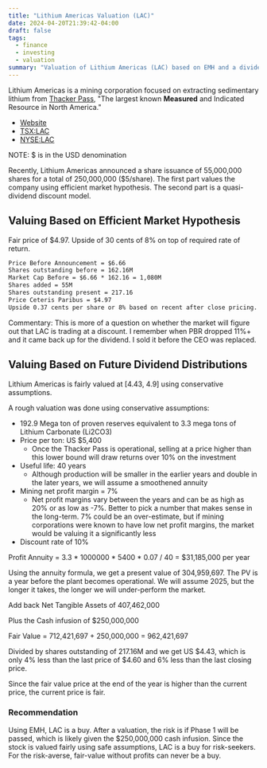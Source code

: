 ```yaml
---
title: "Lithium Americas Valuation (LAC)"
date: 2024-04-20T21:39:42-04:00
draft: false
tags:
  - finance
  - investing
  - valuation
summary: "Valuation of Lithium Americas (LAC) based on EMH and a dividend discount model, analyzing Thacker Pass project and providing investment recommendation."
---
```


Lithium Americas is a mining corporation focused on extracting sedimentary lithium from [Thacker Pass](https://lithiumamericas.com/thacker-pass/overview/default.aspx), "The largest known **Measured** and Indicated Resource in North America."

- [Website](https://lithiumamericas.com/investor/overview/default.aspx)
- [TSX:LAC](https://money.tmx.com/en/quote/LAC)
- [NYSE:LAC](https://www.nyse.com/quote/LAC)

NOTE: $ is in the USD denomination

Recently, Lithium Americas announced a share issuance of 55,000,000 shares for a total of 250,000,000 ($5/share). The first part values the company using efficient market hypothesis. The second part is a quasi-dividend discount model.

## Valuing Based on Efficient Market Hypothesis

Fair price of $4.97. Upside of 30 cents of 8% on top of required rate of return.

```txt
Price Before Announcement = $6.66
Shares outstanding before = 162.16M
Market Cap Before = $6.66 * 162.16 = 1,080M
Shares added = 55M
Shares outstanding present = 217.16
Price Ceteris Paribus = $4.97
Upside 0.37 cents per share or 8% based on recent after close pricing.
```

Commentary: This is more of a question on whether the market will figure out that LAC is trading at a discount. I remember when PBR dropped 11%+ and it came back up for the dividend. I sold it before the CEO was replaced.

## Valuing Based on Future Dividend Distributions

Lithium Americas is fairly valued at \[4.43, 4.9] using conservative assumptions.

A rough valuation was done using conservative assumptions:

- 192.9 Mega ton of proven reserves equivalent to 3.3 mega tons of Lithium Carbonate (Li2CO3)
- Price per ton: US $5,400
  - Once the Thacker Pass is operational, selling at a price higher than this lower bound will draw returns over 10% on the investment
- Useful life: 40 years
  - Although production will be smaller in the earlier years and double in the later years, we will assume a smoothened annuity
- Mining net profit margin = 7%
  - Net profit margins vary between the years and can be as high as 20% or as low as -7%. Better to pick a number that makes sense in the long-term. 7% could be an over-estimate, but if mining corporations were known to have low net profit margins, the market would be valuing it a significantly less
- Discount rate of 10%

Profit Annuity = 3.3 \* 1000000 \* 5400 \* 0.07 / 40 = $31,185,000 per year

Using the annuity formula, we get a present value of 304,959,697. The PV is a year before the plant becomes operational. We will assume 2025, but the longer it takes, the longer we will under-perform the  market.

Add back Net Tangible Assets of 407,462,000

Plus the Cash infusion of $250,000,000

Fair Value = 712,421,697 + 250,000,000
= 962,421,697

Divided by shares outstanding of 217.16M and we get US $4.43, which is only 4% less than the last price of $4.60 and 6% less than the last closing price.

Since the fair value price at the end of the year is higher than the current price, the current price is fair.

### Recommendation

Using EMH, LAC is a buy. After a valuation, the risk is if Phase 1 will be passed, which is likely given the $250,000,000 cash infusion. Since the stock is valued fairly using safe assumptions, LAC is a buy for risk-seekers. For the risk-averse, fair-value without profits can never be a buy.

